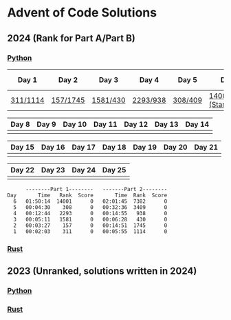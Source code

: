 # Advent of Code Solutions

## 2024 (Rank for Part A/Part B)

### [Python](./aoc2024)

| Day 1 | Day 2 | Day 3 | Day 4 | Day 5 | Day 6 | Day 7 | 
|-------|-------|-------|-------|-------|-------|-------|
| [311/1114](aoc2024/day1.py) | [157/1745](aoc2024/day2.py) | [1581/430](aoc2024/day3.py) | [2293/938](aoc2024/day4.py) | [308/409](aoc2024/day5.py) | [14001/7382 (Started late)](aoc2024/day6.py)

| Day 8 | Day 9 | Day 10 | Day 11 | Day 12 | Day 13 | Day 14 |
|-------|-------|--------|--------|--------|--------|--------|
| |

| Day 15 | Day 16 | Day 17 | Day 18 | Day 19 | Day 20 | Day 21 |
|--------|--------|--------|--------|--------|--------|--------|
| |

| Day 22 | Day 23 | Day 24 | Day 25 |
|--------|--------|--------|--------|
| |

```
      --------Part 1--------   -------Part 2--------
Day       Time   Rank  Score       Time  Rank  Score
  6   01:50:14  14001      0   02:01:45  7382      0
  5   00:04:30    308      0   00:32:36  3409      0
  4   00:12:44   2293      0   00:14:55   938      0
  3   00:05:11   1581      0   00:06:28   430      0
  2   00:03:27    157      0   00:14:51  1745      0
  1   00:02:03    311      0   00:05:55  1114      0
```

### [Rust](./src/aoc2024)

## 2023 (Unranked, solutions written in 2024)

### [Python](./aoc2023)

### [Rust](./src/aoc2023)

